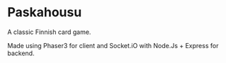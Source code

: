 # Paskahousu

A classic Finnish card game.

Made using Phaser3 for client and Socket.iO with Node.Js + Express for backend.
